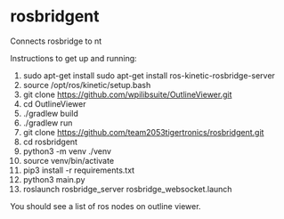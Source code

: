 # rosbridgent
Connects rosbridge to nt

Instructions to get up and running:

1. sudo apt-get install sudo apt-get install ros-kinetic-rosbridge-server
2. source /opt/ros/kinetic/setup.bash
3. git clone https://github.com/wpilibsuite/OutlineViewer.git
4. cd OutlineViewer
5. ./gradlew build
6. ./gradlew run
7. git clone https://github.com/team2053tigertronics/rosbridgent.git
8. cd rosbridgent
9. python3 -m venv ./venv
10. source venv/bin/activate
11. pip3 install -r requirements.txt
12. python3 main.py
13. roslaunch rosbridge_server rosbridge_websocket.launch

You should see a list of ros nodes on outline viewer.
